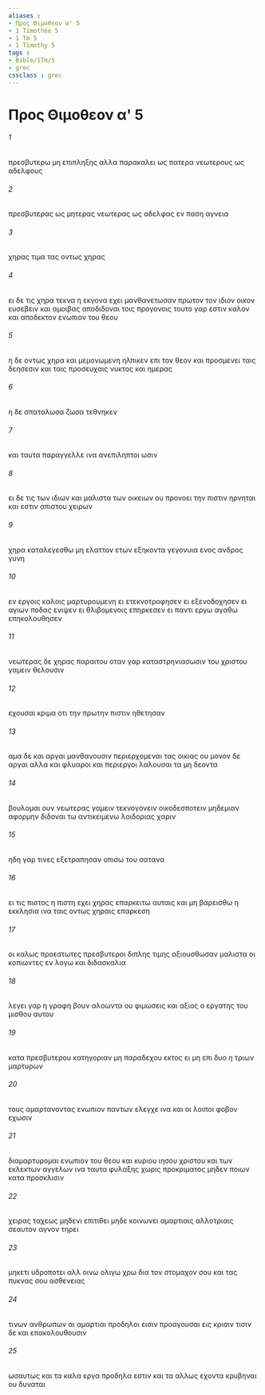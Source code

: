 ```yaml
---
aliases : 
- Προς Θιμοθεον α' 5
- 1 Timothée 5
- 1 Tm 5
- 1 Timothy 5
tags : 
- Bible/1Tm/5
- grec
cssclass : grec
---
```


# Προς Θιμοθεον α' 5

###### 1
πρεσβυτερω μη επιπληξης αλλα παρακαλει ως πατερα νεωτερους ως αδελφους
###### 2
πρεσβυτερας ως μητερας νεωτερας ως αδελφας εν παση αγνεια
###### 3
χηρας τιμα τας οντως χηρας
###### 4
ει δε τις χηρα τεκνα η εκγονα εχει μανθανετωσαν πρωτον τον ιδιον οικον ευσεβειν και αμοιβας αποδιδοναι τοις προγονοις τουτο γαρ εστιν καλον και αποδεκτον ενωπιον του θεου
###### 5
η δε οντως χηρα και μεμονωμενη ηλπικεν επι τον θεον και προσμενει ταις δεησεσιν και ταις προσευχαις νυκτος και ημερας
###### 6
η δε σπαταλωσα ζωσα τεθνηκεν
###### 7
και ταυτα παραγγελλε ινα ανεπιληπτοι ωσιν
###### 8
ει δε τις των ιδιων και μαλιστα των οικειων ου προνοει την πιστιν ηρνηται και εστιν απιστου χειρων
###### 9
χηρα καταλεγεσθω μη ελαττον ετων εξηκοντα γεγονυια ενος ανδρος γυνη
###### 10
εν εργοις καλοις μαρτυρουμενη ει ετεκνοτροφησεν ει εξενοδοχησεν ει αγιων ποδας ενιψεν ει θλιβομενοις επηρκεσεν ει παντι εργω αγαθω επηκολουθησεν
###### 11
νεωτερας δε χηρας παραιτου οταν γαρ καταστρηνιασωσιν του χριστου γαμειν θελουσιν
###### 12
εχουσαι κριμα οτι την πρωτην πιστιν ηθετησαν
###### 13
αμα δε και αργαι μανθανουσιν περιερχομεναι τας οικιας ου μονον δε αργαι αλλα και φλυαροι και περιεργοι λαλουσαι τα μη δεοντα
###### 14
βουλομαι ουν νεωτερας γαμειν τεκνογονειν οικοδεσποτειν μηδεμιαν αφορμην διδοναι τω αντικειμενω λοιδοριας χαριν
###### 15
ηδη γαρ τινες εξετραπησαν οπισω του σατανα
###### 16
ει τις πιστος η πιστη εχει χηρας επαρκειτω αυταις και μη βαρεισθω η εκκλησια ινα ταις οντως χηραις επαρκεση
###### 17
οι καλως προεστωτες πρεσβυτεροι διπλης τιμης αξιουσθωσαν μαλιστα οι κοπιωντες εν λογω και διδασκαλια
###### 18
λεγει γαρ η γραφη βουν αλοωντα ου φιμωσεις και αξιος ο εργατης του μισθου αυτου
###### 19
κατα πρεσβυτερου κατηγοριαν μη παραδεχου εκτος ει μη επι δυο η τριων μαρτυρων
###### 20
τους αμαρτανοντας ενωπιον παντων ελεγχε ινα και οι λοιποι φοβον εχωσιν
###### 21
διαμαρτυρομαι ενωπιον του θεου και κυριου ιησου χριστου και των εκλεκτων αγγελων ινα ταυτα φυλαξης χωρις προκριματος μηδεν ποιων κατα προσκλισιν
###### 22
χειρας ταχεως μηδενι επιτιθει μηδε κοινωνει αμαρτιαις αλλοτριαις σεαυτον αγνον τηρει
###### 23
μηκετι υδροποτει αλλ οινω ολιγω χρω δια τον στομαχον σου και τας πυκνας σου ασθενειας
###### 24
τινων ανθρωπων αι αμαρτιαι προδηλοι εισιν προαγουσαι εις κρισιν τισιν δε και επακολουθουσιν
###### 25
ωσαυτως και τα καλα εργα προδηλα εστιν και τα αλλως εχοντα κρυβηναι ου δυναται
